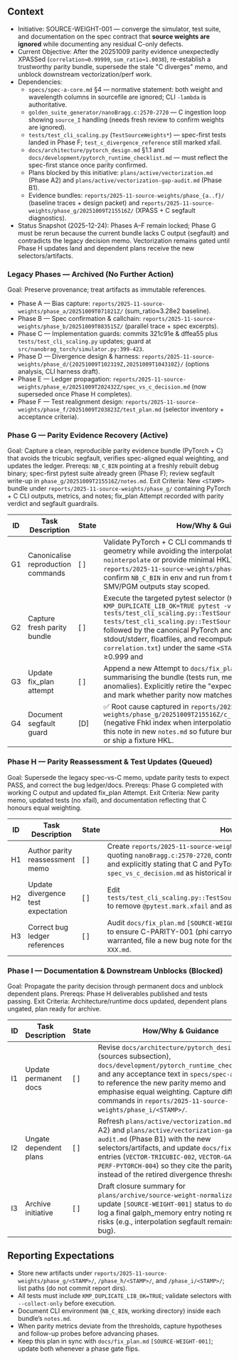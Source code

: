 ## Context
- Initiative: SOURCE-WEIGHT-001 — converge the simulator, test suite, and documentation on the spec contract that **source weights are ignored** while documenting any residual C-only defects.
- Current Objective: After the 20251009 parity evidence unexpectedly XPASSed (`correlation≈0.99999`, `sum_ratio≈1.0038`), re-establish a trustworthy parity bundle, supersede the stale "C diverges" memo, and unblock downstream vectorization/perf work.
- Dependencies:
  - `specs/spec-a-core.md` §4 — normative statement: both weight and wavelength columns in sourcefile are ignored; CLI `-lambda` is authoritative.
  - `golden_suite_generator/nanoBragg.c:2570-2720` — C ingestion loop showing `source_I` handling (needs fresh review to confirm weights are ignored).
  - `tests/test_cli_scaling.py` (`TestSourceWeights*`) — spec-first tests landed in Phase F; `test_c_divergence_reference` still marked xfail.
  - `docs/architecture/pytorch_design.md` §1.1 and `docs/development/pytorch_runtime_checklist.md` — must reflect the spec-first stance once parity confirmed.
  - Plans blocked by this initiative: `plans/active/vectorization.md` (Phase A2) and `plans/active/vectorization-gap-audit.md` (Phase B1).
  - Evidence bundles: `reports/2025-11-source-weights/phase_{a..f}/` (baseline traces + design packet) and `reports/2025-11-source-weights/phase_g/20251009T215516Z/` (XPASS + C segfault diagnostics).
- Status Snapshot (2025-12-24): Phases A–F remain locked; Phase G must be rerun because the current bundle lacks C output (segfault) and contradicts the legacy decision memo. Vectorization remains gated until Phase H updates land and dependent plans receive the new selectors/artifacts.

### Legacy Phases — Archived (No Further Action)
Goal: Preserve provenance; treat artifacts as immutable references.
- Phase A — Bias capture: `reports/2025-11-source-weights/phase_a/20251009T071821Z/` (sum_ratio≈3.28e2 baseline).
- Phase B — Spec confirmation & callchain: `reports/2025-11-source-weights/phase_b/20251009T083515Z/` (parallel trace + spec excerpts).
- Phase C — Implementation guards: commits 321c91e & dffea55 plus `tests/test_cli_scaling.py` updates; guard at `src/nanobrag_torch/simulator.py:399-423`.
- Phase D — Divergence design & harness: `reports/2025-11-source-weights/phase_d/{20251009T102319Z,20251009T104310Z}/` (options analysis, CLI harness draft).
- Phase E — Ledger propagation: `reports/2025-11-source-weights/phase_e/20251009T202432Z/spec_vs_c_decision.md` (now superseded once Phase H completes).
- Phase F — Test realignment design: `reports/2025-11-source-weights/phase_f/20251009T203823Z/test_plan.md` (selector inventory + acceptance criteria).

### Phase G — Parity Evidence Recovery (Active)
Goal: Capture a clean, reproducible parity evidence bundle (PyTorch + C) that avoids the tricubic segfault, verifies spec-aligned equal weighting, and updates the ledger.
Prereqs: `NB_C_BIN` pointing at a freshly rebuilt debug binary; spec-first pytest suite already green (Phase F); review segfault write-up in `phase_g/20251009T215516Z/notes.md`.
Exit Criteria: New `<STAMP>` bundle under `reports/2025-11-source-weights/phase_g/` containing PyTorch + C CLI outputs, metrics, and notes; fix_plan Attempt recorded with parity verdict and segfault guardrails.

| ID | Task Description | State | How/Why & Guidance |
| --- | --- | --- | --- |
| G1 | Canonicalise reproduction commands | [ ] | Validate PyTorch + C CLI commands that match TC-D1/TC-D3 geometry while avoiding the interpolation crash (add `-nointerpolate` or provide minimal HKL). Record both commands in `reports/2025-11-source-weights/phase_g/<STAMP>/commands.txt`; confirm `NB_C_BIN` in env and run from the bundle directory so SMV/PGM outputs stay scoped. |
| G2 | Capture fresh parity bundle | [ ] | Execute the targeted pytest selector (`NB_RUN_PARALLEL=1 KMP_DUPLICATE_LIB_OK=TRUE pytest -v tests/test_cli_scaling.py::TestSourceWeights tests/test_cli_scaling.py::TestSourceWeightsDivergence`) followed by the canonical PyTorch and C CLI commands. Store stdout/stderr, floatfiles, and recomputed metrics (`metrics.json`, `correlation.txt`) under the same `<STAMP>`. Target correlation ≥0.999 and |sum_ratio−1| ≤3e-3; if parity fails, annotate in `notes.md` with hypotheses. |
| G3 | Update fix_plan attempt | [ ] | Append a new Attempt to `docs/fix_plan.md` `[SOURCE-WEIGHT-001]` summarising the bundle (tests run, metrics, CLI commands, anomalies). Explicitly retire the "expected divergence" narrative and mark whether parity now matches spec. |
| G4 | Document segfault guard | [D] | ✅ Root cause captured in `reports/2025-11-source-weights/phase_g/20251009T215516Z/c_segfault/crash_analysis.md` (negative Fhkl index when interpolation auto-enables). Reference this note in new `notes.md` so future bundles pass `-nointerpolate` or ship a fixture HKL.

### Phase H — Parity Reassessment & Test Updates (Queued)
Goal: Supersede the legacy spec-vs-C memo, update parity tests to expect PASS, and correct the bug ledger/docs.
Prereqs: Phase G completed with working C output and updated fix_plan Attempt.
Exit Criteria: New parity memo, updated tests (no xfail), and documentation reflecting that C honours equal weighting.

| ID | Task Description | State | How/Why & Guidance |
| --- | --- | --- | --- |
| H1 | Author parity reassessment memo | [ ] | Create `reports/2025-11-source-weights/phase_h/<STAMP>/parity_reassessment.md` quoting `nanoBragg.c:2570-2720`, contrasting Phase E assumptions vs Phase G evidence, and explicitly stating that C and PyTorch ignore source weights. Mark `spec_vs_c_decision.md` as historical in the new memo. |
| H2 | Update divergence test expectation | [ ] | Edit `tests/test_cli_scaling.py::TestSourceWeightsDivergence::test_c_divergence_reference` to remove `@pytest.mark.xfail` and assert correlation ≥0.999 with |sum_ratio−1| ≤3e-3. Validate via targeted pytest selector and archive logs beside the memo. |
| H3 | Correct bug ledger references | [ ] | Audit `docs/fix_plan.md` `[SOURCE-WEIGHT-001]` narrative and `docs/bugs/verified_c_bugs.md` to ensure C-PARITY-001 (phi carryover) is no longer cited for source weights. If warranted, file a new bug note for the interpolation segfault under `docs/bugs/c-parity-XXX.md`. |

### Phase I — Documentation & Downstream Unblocks (Blocked)
Goal: Propagate the parity decision through permanent docs and unblock dependent plans.
Prereqs: Phase H deliverables published and tests passing.
Exit Criteria: Architecture/runtime docs updated, dependent plans ungated, plan ready for archive.

| ID | Task Description | State | How/Why & Guidance |
| --- | --- | --- | --- |
| I1 | Update permanent docs | [ ] | Revise `docs/architecture/pytorch_design.md` (sources subsection), `docs/development/pytorch_runtime_checklist.md`, and any acceptance text in `specs/spec-a-core.md` to reference the new parity memo and emphasise equal weighting. Capture diffs + commands in `reports/2025-11-source-weights/phase_i/<STAMP>/`. |
| I2 | Ungate dependent plans | [ ] | Refresh `plans/active/vectorization.md` (Phase A2) and `plans/active/vectorization-gap-audit.md` (Phase B1) with the new selectors/artifacts, and update `docs/fix_plan.md` entries (`VECTOR-TRICUBIC-002`, `VECTOR-GAPS-002`, `PERF-PYTORCH-004`) so they cite the parity memo instead of the retired divergence thresholds. |
| I3 | Archive initiative | [ ] | Draft closure summary for `plans/archive/source-weight-normalization.md`, update `[SOURCE-WEIGHT-001]` status to `done`, and log a final galph_memory entry noting residual risks (e.g., interpolation segfault remains a C bug). |

## Reporting Expectations
- Store new artifacts under `reports/2025-11-source-weights/phase_g/<STAMP>/`, `/phase_h/<STAMP>/`, and `/phase_i/<STAMP>/`; list paths (do not commit report dirs).
- All tests must include `KMP_DUPLICATE_LIB_OK=TRUE`; validate selectors with `--collect-only` before execution.
- Document CLI environment (`NB_C_BIN`, working directory) inside each bundle’s `notes.md`.
- When parity metrics deviate from the thresholds, capture hypotheses and follow-up probes before advancing phases.
- Keep this plan in sync with `docs/fix_plan.md` `[SOURCE-WEIGHT-001]`; update both whenever a phase gate flips.
